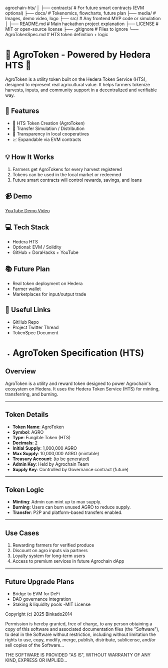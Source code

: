 agrochain-hts/
│
├── contracts/                 # For future smart contracts (EVM optional)
├── docs/                      # Tokenomics, flowcharts, future plan
├── media/                     # Images, demo video, logo
├── src/                       # Any frontend MVP code or simulation
│
├── README.md                  # Main hackathon project explanation
├── LICENSE                    # MIT or open-source license
├── .gitignore                 # Files to ignore
└── AgroTokenSpec.md           # HTS token definition + logic
# 🌾 AgroToken - Powered by Hedera HTS 🌿

AgroToken is a utility token built on the Hedera Token Service (HTS), designed to represent real agricultural value. It helps farmers tokenize harvests, inputs, and community support in a decentralized and verifiable way.

## 🔧 Features
- 🌱 HTS Token Creation (AgroToken)
- 🔁 Transfer Simulation / Distribution
- 🔐 Transparency in local cooperatives
- 📈 Expandable via EVM contracts

## 💡 How It Works
1. Farmers get AgroTokens for every harvest registered
2. Tokens can be used in the local market or redeemed
3. Future smart contracts will control rewards, savings, and loans

## 📹 Demo
[YouTube Demo Video](your-link-here)

## 💻 Tech Stack
- Hedera HTS
- Optional: EVM / Solidity
- GitHub + DoraHacks + YouTube

## 📚 Future Plan
- Real token deployment on Hedera
- Farmer wallet
- Marketplaces for input/output trade

## 🔗 Useful Links
- GitHub Repo
- Project Twitter Thread
- TokenSpec Document
- # AgroToken Specification (HTS)

## Overview
AgroToken is a utility and reward token designed to power Agrochain's ecosystem on Hedera. It uses the Hedera Token Service (HTS) for minting, transferring, and burning.

---

## Token Details

- **Token Name**: AgroToken
- **Symbol**: AGRO
- **Type**: Fungible Token (HTS)
- **Decimals**: 2
- **Initial Supply**: 1,000,000 AGRO
- **Max Supply**: 10,000,000 AGRO (mintable)
- **Treasury Account**: (to be generated)
- **Admin Key**: Held by Agrochain Team
- **Supply Key**: Controlled by Governance contract (future)

---

## Token Logic

- **Minting**: Admin can mint up to max supply.
- **Burning**: Users can burn unused AGRO to reduce supply.
- **Transfer**: P2P and platform-based transfers enabled.

---

## Use Cases

1. Rewarding farmers for verified produce
2. Discount on agro inputs via partners
3. Loyalty system for long-term users
4. Access to premium services in future Agrochain dApp

---

## Future Upgrade Plans

- Bridge to EVM for DeFi
- DAO governance integration
- Staking & liquidity pools
-MIT License

Copyright (c) 2025 Binkado2014

Permission is hereby granted, free of charge, to any person obtaining a copy
of this software and associated documentation files (the "Software"), to deal
in the Software without restriction, including without limitation the rights to
use, copy, modify, merge, publish, distribute, sublicense, and/or sell copies of the Software...

THE SOFTWARE IS PROVIDED "AS IS", WITHOUT WARRANTY OF ANY KIND, EXPRESS OR IMPLIED... 
